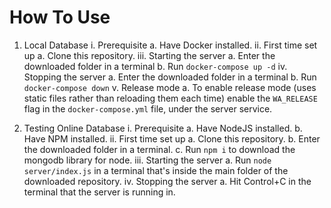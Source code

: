 # How To Use

1. Local Database
	i. Prerequisite
		a. Have Docker installed.
	ii. First time set up
		a. Clone this repository.
	iii. Starting the server
		a. Enter the downloaded folder in a terminal
		b. Run `docker-compose up -d`
	iv. Stopping the server
		a. Enter the downloaded folder in a terminal
		b. Run `docker-compose down`
    v. Release mode
        a. To enable release mode (uses static files rather than reloading them
           each time) enable the `WA_RELEASE` flag in the `docker-compose.yml`
           file, under the server service.
           

2. Testing Online Database
	i. Prerequisite
		a. Have NodeJS installed.
		b. Have NPM installed.
	ii.	First time set up
		a. Clone this repository.
		b. Enter the downloaded folder in a terminal.
		c. Run `npm i` to download the mongodb library for node.
	iii. Starting the server
		a. Run `node server/index.js` in a terminal that's inside the
		   main folder of the downloaded repository.
	iv. Stopping the server
		a. Hit Control+C in the terminal that the server is running in.
